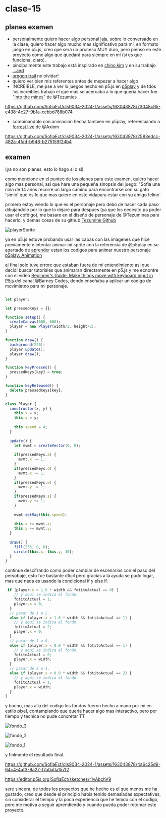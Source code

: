# clase-15

## planes examen 

- personalmente quiero hacer algo personal jaja, sobre lo conversado en la clase, quiero hacer algo mucho mas significativo para mí, en formato juego en p5.js, creo que será un proceso MUY duro, pero pienso en este proyecto como algo que quedará para siempre en mí (si es que funciona, claro).
- pincipalmente este trabajo está inspirado en [chino kim](https://chino.kim/) y en su trabajo [...and](http://chjno.github.io/...and/)
- [oregon trail](https://es.wikipedia.org/wiki/Oregon_Trail_(videojuego)) no olvidar!
- quiero ver bien mis referentes antes de mepezar a hacer algo
- INCREIBLE, me pse a ver lo juegos hecho en p5.js en [p5play](https://p5play.org/lang/es/index.html) y de tdos los increibles trabajo el que mas se acercaba a lo que queria hacer fue ["into the mines"](https://tezumie.github.io/into-the-mines/?_gl=1*7im9tm*_ga*MjA0Nzk4MDQ2Ni4xNzE4NjQ5OTgw*_ga_EHXNCTSYLK*MTcxODY0OTk3OS4xLjEuMTcxODY1MDEzMy4wLjAuMA..) de @Tezumies

https://github.com/SofiaEct/dis9034-2024-1/assets/163043878/73048c95-e438-4c27-9b1a-ccbbd788b074

- combinandolo con animacion hecha tambien en p5play, referenciando a [forrest live](https://quinton-ashley.github.io/Squirrel/Code/index.html) de @Axiom

https://github.com/SofiaEct/dis9034-2024-1/assets/163043878/2583edcc-482a-4fad-b948-b275159f24b4

## examen

(ya no son planes, esto lo hago si o si)

como mencione en el punteo de los planes para este examen, quiero hacer algo mas personal, asi que hare una pequeña sinopsis del juego: "Sofìa una niña de 14 años recorre un largo camino para encontrarse con su gato 'simio' que es lo que mas quiere en este vidapara estar con su amigo felino`

primero estoy viendo lo que es el personaje pero debo de hacer cada paso dibujandolo por lo que lo dejare para despues (ya que los necesito pa poder usar el cofdigo), me basare en el diseño de personaje de @Tezumines para hacerlo, y demas cosas de su github [Tezumine Github](https://github.com/Tezumie/into-the-mines)

![playerSprite](https://github.com/SofiaEct/dis9034-2024-1/assets/163043878/8ffc2fd0-c2f1-4041-90c5-bcbffa4c85c2)

ya en p5.js estuve probando usar las capas con las imagenes que hice previamente e intentar animar mi sprite con la referencia de @p5play en su apartado de [aprender](https://p5play.org/lang/es/learn/) estan los codigos para animar nuestro personaje [p5play: Animation](https://p5play.org/lang/es/learn/animation.html?page=4)

al final solo tuve errore que estaban fuera de mi entendimiento asi que decidi buscar tutoriales que animaran directamente en p5.js y me ecnontre con el video [Beginner's Guide: Make things move with keyboard input in P5js](https://youtu.be/MA_aFQV9vss?feature=shared) del canal @Barney Codes, donde enseñaba a aplicar un codigo de movimietno para mi personaje.

```js

let player;

let pressedKeys = {};

function setup() {
  createCanvas(600, 600);
  player = new Player(width/2, height/2);
}

function draw() {
  background(220);
  player.update();
  player.draw();
}

function keyPressed() {
  pressedKeys[key] = true;
}

function keyReleased() {
  delete pressedKeys[key];
}

class Player {
  constructor(x, y) {
    this.x = x;
    this.y = y;
    
    this.speed = 4;
  }
  
  update() {
    let mvmt = createVector(0, 0);
    
    if(pressedKeys.a) {
      mvmt.x -= 1;
    }
    if(pressedKeys.d) {
      mvmt.x += 1;
    }
    if(pressedKeys.w) {
      mvmt.y -= 1;
    }
    if(pressedKeys.s) {
      mvmt.y += 1;
    }
    
    mvmt.setMag(this.speed);
    
    this.x += mvmt.x;
    this.y += mvmt.y;
  }
  
  draw() {
    fill(255, 0, 0);
    circle(this.x, this.y, 30);
  }
}

```

continue descifrando como poder cambiar de escenarios con el paso del persobaje, esto fue bastante dficil pero gracias a la ayuda se pudo logar, mas que nada es usando la condicional if y else if.

```js
 if (player.x > 1.0 * width && fotitoActual == 0) {
    // y aqui se indica el fondo
    fotitoActual = 1;
    player.x = 0;
  }
  // pasar de 1 a 2.
  else if (player.x > 1.0 * width && fotitoActual == 1) {
    // y aqui se indica el fondo.
    fotitoActual = 2;
    player.x = 0;
  }
  // pasar de 1 a 0.
  else if (player.x < 0.0 * width && fotitoActual == 1) {
    // y aqui se indica el fondo.
    fotitoActual = 0;
    player.x = width;
  }
  // pasar de 2 a 1.
  else if (player.x < 0.0 * width && fotitoActual == 2) {
    // y aqui se indica el fondo.
    fotitoActual = 1;
    player.x = width;
  }
}
```
y bueno, mas alla del codigo los fondos fueron hecho a mano por mi en estilo pixel, contamplando que queria hacer algo mas interactivo, pero por tiempo y tecnica no pude concretar TT

![fondo_3](https://github.com/SofiaEct/dis9034-2024-1/assets/163043878/1984b1dd-43f1-48f0-b89a-dfee95ebcd01)

![fondo_2](https://github.com/SofiaEct/dis9034-2024-1/assets/163043878/cc58f98b-fcc9-4967-a68d-2e29e873ae3a)

![fondo_1](https://github.com/SofiaEct/dis9034-2024-1/assets/163043878/2b5834ff-3285-455e-9297-ecc6ab76815d)

y finlmente el resultado final.

https://github.com/SofiaEct/dis9034-2024-1/assets/163043878/4a6c25d9-64c4-4af3-9a27-f7a0a0a157f2

https://editor.p5js.org/SofiaEct/sketches/r1vAbchV9

sere sincera, de todos los proyectos que he hecho es el que menos me ha gustado, creo que desde el principio habia tenido demasiadas expectativas, sin considerar el tiempo y la poca experiencia que he tenido con el codigo, pero me motiva a seguir aprendiendo y cuando pueda poder retomar este proyecto.
